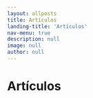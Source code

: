 ```yaml
---
layout: allposts
title: Artículos
landing-title: 'Artículos'
nav-menu: true
description: null
image: null
author: null
---
```


<h1>Artículos</h1>
